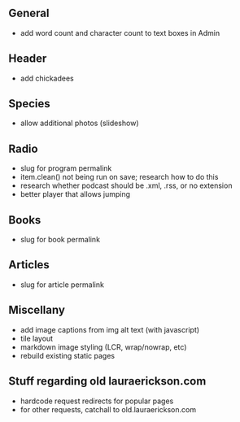 ## General
- add word count and character count to text boxes in Admin

## Header
- add chickadees

## Species
- allow additional photos (slideshow)

## Radio
- slug for program permalink
- item.clean() not being run on save; research how to do this
- research whether podcast should be .xml, .rss, or no extension
- better player that allows jumping

## Books
- slug for book permalink

## Articles
- slug for article permalink

## Miscellany
- add image captions from img alt text (with javascript)
- tile layout
- markdown image styling (LCR, wrap/nowrap, etc)
- rebuild existing static pages

## Stuff regarding old lauraerickson.com
- hardcode request redirects for popular pages
- for other requests, catchall to old.lauraerickson.com
